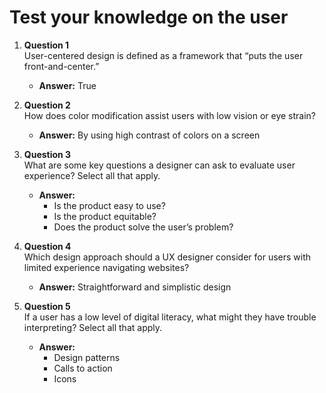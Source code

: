 # Test your knowledge on the user

1. **Question 1**  
   User-centered design is defined as a framework that “puts the user front-and-center.”  
   - **Answer:** True

2. **Question 2**  
   How does color modification assist users with low vision or eye strain?  
   - **Answer:** By using high contrast of colors on a screen

3. **Question 3**  
   What are some key questions a designer can ask to evaluate user experience? Select all that apply.  
   - **Answer:**  
     - Is the product easy to use?  
     - Is the product equitable?  
     - Does the product solve the user’s problem?

4. **Question 4**  
   Which design approach should a UX designer consider for users with limited experience navigating websites?  
   - **Answer:** Straightforward and simplistic design

5. **Question 5**  
   If a user has a low level of digital literacy, what might they have trouble interpreting? Select all that apply.  
   - **Answer:**  
     - Design patterns  
     - Calls to action  
     - Icons
